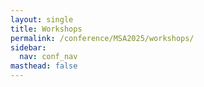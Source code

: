 ```yaml
---
layout: single
title: Workshops
permalink: /conference/MSA2025/workshops/
sidebar:
  nav: conf_nav
masthead: false
---
```



